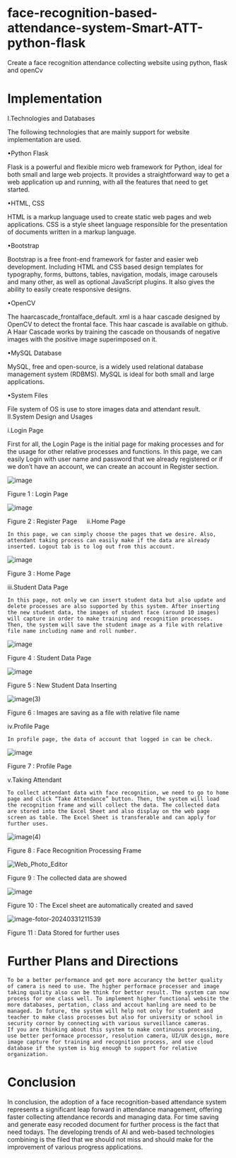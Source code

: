 # face-recognition-based-attendance-system-Smart-ATT-python-flask
Create a face recognition attendance collecting website using python, flask and openCv

# Implementation
I.Technologies and Databases

The following technologies that are mainly support for website implementation are used.

•Python Flask

Flask is a powerful and flexible micro web framework for Python, ideal for both small and large web projects. It provides a straightforward way to get a web application up and running, with all the features that need to get started.

•HTML, CSS

HTML is a markup language used to create static web pages and web applications. CSS is a style sheet language responsible for the presentation of documents written in a markup language.

•Bootstrap

Bootstrap is a free front-end framework for faster and easier web development. Including HTML and CSS based design templates for typography, forms, buttons, tables, navigation, modals, image carousels and many other, as well as optional JavaScript plugins. It also gives the ability to easily create responsive designs.

•OpenCV

The haarcascade_frontalface_default. xml is a haar cascade designed by OpenCV to detect the frontal face. This haar cascade is available on github. A Haar Cascade works by training the cascade on thousands of negative images with the positive image superimposed on it.

•MySQL Database

MySQL, free and open-source, is a widely used relational database management system (RDBMS). MySQL is ideal for both small and large applications.

•System Files

File system of OS is use to store images data and attendant result.
 
II.System Design and Usages

i.Login Page

First for all, the Login Page is the initial page for making processes and for the usage for other relative processes and functions. In this page, we can easily Login with user name and password that we already registered or if we don’t have an account, we can create an account in Register section.

![image](https://github.com/ZawThuYa143/face-recognition-based-attendance-system-Smart-ATT-python-flask/assets/152624230/4b50c8de-0f24-4745-b8c0-a55609c04fd0)
 
Figure 1 : Login Page

![image](https://github.com/ZawThuYa143/face-recognition-based-attendance-system-Smart-ATT-python-flask/assets/152624230/ec1c9a6c-c528-4c4e-96ef-00283861f6be)
 
Figure 2 : Register Page
 
ii.Home Page

	In this page, we can simply choose the pages that we desire. Also, attendant taking process can easily make if the data are already inserted. Logout tab is to log out from this account.

![image](https://github.com/ZawThuYa143/face-recognition-based-attendance-system-Smart-ATT-python-flask/assets/152624230/f10cd751-9f12-4b64-a534-869170cba824)
 
Figure 3 : Home Page

iii.Student Data Page

	In this page, not only we can insert student data but also update and delete processes are also supported by this system. After inserting the new student data, the images of student face (around 10 images) will capture in order to make training and recognition processes. Then, the system will save the student image as a file with relative file name including name and roll number.

 ![image](https://github.com/ZawThuYa143/face-recognition-based-attendance-system-Smart-ATT-python-flask/assets/152624230/27da3092-d6af-4c1c-ad35-afd7f230d261)

Figure 4 : Student Data Page

 ![image](https://github.com/ZawThuYa143/face-recognition-based-attendance-system-Smart-ATT-python-flask/assets/152624230/76334f68-8c98-458a-8c58-54cbd470103d)

Figure 5 : New Student Data Inserting

![image(3)](https://github.com/ZawThuYa143/face-recognition-based-attendance-system-Smart-ATT-python-flask/assets/152624230/82fafd78-c57e-4b28-826c-a3429fc8e636)

Figure 6 : Images are saving as a file with relative file name

iv.Profile Page

	In profile page, the data of account that logged in can be check.

![image](https://github.com/ZawThuYa143/face-recognition-based-attendance-system-Smart-ATT-python-flask/assets/152624230/cfa88066-1e3f-4e9d-b034-2e4c00e97e69)

Figure 7 : Profile Page

v.Taking Attendant

	To collect attendant data with face recognition, we need to go to home page and click “Take Attendance” button. Then, the system will load the recognition frame and will collect the data. The collected data are stored into the Excel Sheet and also display on the web page screen as table. The Excel Sheet is transferable and can apply for further uses.

![image(4)](https://github.com/ZawThuYa143/face-recognition-based-attendance-system-Smart-ATT-python-flask/assets/152624230/aa59e1c3-2748-4f7d-bec8-4591b94d3b14)

Figure 8 : Face Recognition Processing Frame

![Web_Photo_Editor](https://github.com/ZawThuYa143/face-recognition-based-attendance-system-Smart-ATT-python-flask/assets/152624230/ee3d62f3-8060-484c-9cf9-2e46c2789e56)

Figure 9 : The collected data are showed

![image](https://github.com/ZawThuYa143/face-recognition-based-attendance-system-Smart-ATT-python-flask/assets/152624230/3c9331be-1a76-48c9-ab12-2a51b81d4bfe)
 
Figure 10 : The Excel sheet are automatically created and saved

![image-fotor-20240331211539](https://github.com/ZawThuYa143/face-recognition-based-attendance-system-Smart-ATT-python-flask/assets/152624230/edebc1a5-1a7f-415d-88a0-8330844f190b)

Figure 11 : Data Stored for further uses

# Further Plans and Directions

	To be a better performance and get more accurancy the better quality of camera is need to use. The higher performace processer and image taking quality also can be think for better result. The system can now process for one class well. To implement higher functional website the more databases, pertation, class and accout hanling are need to be managed. In future, the system will help not only for student and teacher to make class processes but also for university or school in security cornor by connecting with various surveillance cameras.
	If you are thinking about this system to make continuous processing, use better performace processor, resolution camera, UI/UX design, more image capture for training and recognition process, and use cloud database if the system is big enough to support for relative organization.

# Conclusion

In conclusion, the adoption of a face recognition-based attendance system represents a significant leap forward in attendance management, offering faster collecting attendance records and managing data. For time saving and generate easy recoded document for further process is the fact that need todays. The developing trends of AI and web-based technologies combining is the filed that we should not miss and should make for the improvement of various progress applications.

